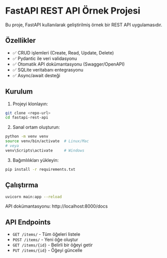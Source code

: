 # FastAPI REST API Örnek Projesi

Bu proje, FastAPI kullanılarak geliştirilmiş örnek bir REST API uygulamasıdır.

## Özellikler

- ✅ CRUD işlemleri (Create, Read, Update, Delete)
- ✅ Pydantic ile veri validasyonu
- ✅ Otomatik API dokümantasyonu (Swagger/OpenAPI)
- ✅ SQLite veritabanı entegrasyonu
- ✅ Async/await desteği

## Kurulum

1. Projeyi klonlayın:
```bash
git clone <repo-url>
cd fastapi-rest-api
```

2. Sanal ortam oluşturun:
```bash
python -m venv venv
source venv/bin/activate  # Linux/Mac
# veya
venv\Scripts\activate     # Windows
```

3. Bağımlılıkları yükleyin:
```bash
pip install -r requirements.txt
```

## Çalıştırma

```bash
uvicorn main:app --reload
```

API dokümantasyonu: http://localhost:8000/docs

## API Endpoints

- `GET /items/` - Tüm öğeleri listele
- `POST /items/` - Yeni öğe oluştur
- `GET /items/{id}` - Belirli bir öğeyi getir
- `PUT /items/{id}` - Öğeyi güncelle

